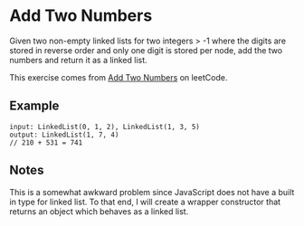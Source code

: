 # Add Two Numbers
Given two non-empty linked lists for two integers > -1 where the digits are stored in reverse order
and only one digit is stored per node, add the two numbers and return it as a linked list.

This exercise comes from [Add Two Numbers][add-two] on leetCode.

## Example
```
input: LinkedList(0, 1, 2), LinkedList(1, 3, 5)
output: LinkedList(1, 7, 4)
// 210 + 531 = 741
```

## Notes
This is a somewhat awkward problem since JavaScript does not have a built in type for linked list.
To that end, I will create a wrapper constructor that returns an object which behaves as a linked
list.

<!-- links -->
[add-two]:https://leetcode.com/problems/add-two-numbers/description/